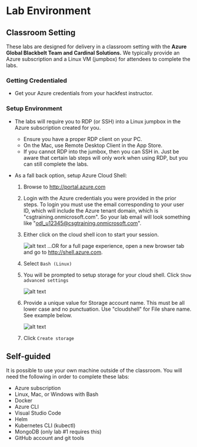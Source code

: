 # Lab Environment

## Classroom Setting

These labs are designed for delivery in a classroom setting with the **Azure Global Blackbelt Team and Cardinal Solutions.** We typically provide an Azure subscription and a Linux VM (jumpbox) for attendees to complete the labs.

### Getting Credentialed

* Get your Azure credentials from your hackfest instructor.

### Setup Environment

* The labs will require you to RDP (or SSH) into a Linux jumpbox in the Azure subscription created for you.
    * Ensure you have a proper RDP client on your PC.
    * On the Mac, use Remote Desktop Client in the App Store.
    * If you cannot RDP into the jumbox, then you can SSH in.  Just be aware that certain lab steps will only work when using RDP, but you can still complete the labs.
* As a fall back option, setup Azure Cloud Shell: 

    1. Browse to http://portal.azure.com
    2. Login with the Azure credentials you were provided in the prior steps.  To login you must use the email corresponding to your user ID, which will include the Azure tenant domain, which is "csgtraining.onmicrosoft.com". So your lab email will look something like "odl_u12345@csgtraining.onmicrosoft.com".
    3. Either click on the cloud shell icon to start your session.

        ![alt text](img/cloud-shell-start.png "Spektra ready")
        ...OR for a full page experience, open a new browser tab and go to http://shell.azure.com.

    4. Select `Bash (Linux)`
    5. You will be prompted to setup storage for your cloud shell. Click `Show advanced settings`

        ![alt text](img/cloud-show-advanced.png "Spektra ready")

    6. Provide a unique value for Storage account name. This must be all lower case and no punctuation. Use "cloudshell" for File share name. See example below.

        ![alt text](img/cloud-storage-config.png "Spektra ready")

    7. Click `Create storage`


## Self-guided

It is possible to use your own machine outside of the classroom. You will need the following in order to complete these labs: 

* Azure subscription
* Linux, Mac, or Windows with Bash
* Docker
* Azure CLI
* Visual Studio Code
* Helm
* Kubernetes CLI (kubectl)
* MongoDB (only lab #1 requires this)
* GitHub account and git tools
